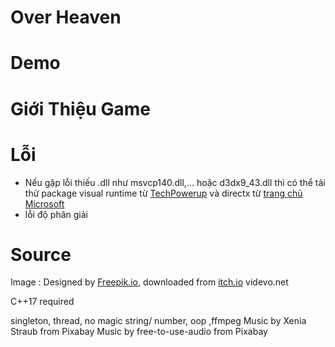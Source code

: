 # Over Heaven

# Demo

# Giới Thiệu Game

# Lỗi 
- Nếu gặp lỗi thiếu .dll như msvcp140.dll,... hoặc d3dx9_43.dll thì có thể tải thử package visual runtime từ [TechPowerup](https://www.techpowerup.com/download/visual-c-redistributable-runtime-package-all-in-one) và directx từ [trang chủ Microsoft](https://www.microsoft.com/en-us/download/details.aspx?id=35)
- lỗi độ phân giải
# Source
Image : Designed by [Freepik.io](https://www.freepik.com), downloaded from [itch.io]() videvo.net 

 C++17 required

singleton, thread, no magic string/ number, oop ,ffmpeg
Music by Xenia Straub from Pixabay
Music by free-to-use-audio from Pixabay